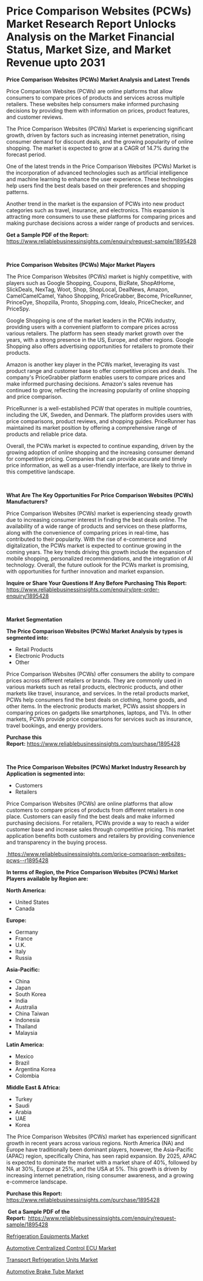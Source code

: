<p><h1>Price Comparison Websites (PCWs) Market Research Report Unlocks Analysis on the Market Financial Status, Market Size, and Market Revenue upto 2031</h1></p><p><strong>Price Comparison Websites (PCWs) Market Analysis and Latest Trends</strong></p>
<p><p>Price Comparison Websites (PCWs) are online platforms that allow consumers to compare prices of products and services across multiple retailers. These websites help consumers make informed purchasing decisions by providing them with information on prices, product features, and customer reviews.</p><p>The Price Comparison Websites (PCWs) Market is experiencing significant growth, driven by factors such as increasing internet penetration, rising consumer demand for discount deals, and the growing popularity of online shopping. The market is expected to grow at a CAGR of 14.7% during the forecast period.</p><p>One of the latest trends in the Price Comparison Websites (PCWs) Market is the incorporation of advanced technologies such as artificial intelligence and machine learning to enhance the user experience. These technologies help users find the best deals based on their preferences and shopping patterns.</p><p>Another trend in the market is the expansion of PCWs into new product categories such as travel, insurance, and electronics. This expansion is attracting more consumers to use these platforms for comparing prices and making purchase decisions across a wider range of products and services.</p></p>
<p><strong>Get a Sample PDF of the Report:&nbsp;</strong> <a href="https://www.reliablebusinessinsights.com/enquiry/request-sample/1895428">https://www.reliablebusinessinsights.com/enquiry/request-sample/1895428</a></p>
<p>&nbsp;</p>
<p><strong>Price Comparison Websites (PCWs) Major Market Players</strong></p>
<p><p>The Price Comparison Websites (PCWs) market is highly competitive, with players such as Google Shopping, Coupons, BizRate, ShopAtHome, SlickDeals, NexTag, Woot, Shop, ShopLocal, DealNews, Amazon, CamelCamelCamel, Yahoo Shopping, PriceGrabber, Become, PriceRunner, PrinceOye, Shopzilla, Pronto, Shopping.com, Idealo, PriceChecker, and PriceSpy. </p><p>Google Shopping is one of the market leaders in the PCWs industry, providing users with a convenient platform to compare prices across various retailers. The platform has seen steady market growth over the years, with a strong presence in the US, Europe, and other regions. Google Shopping also offers advertising opportunities for retailers to promote their products.</p><p>Amazon is another key player in the PCWs market, leveraging its vast product range and customer base to offer competitive prices and deals. The company's PriceGrabber platform enables users to compare prices and make informed purchasing decisions. Amazon's sales revenue has continued to grow, reflecting the increasing popularity of online shopping and price comparison.</p><p>PriceRunner is a well-established PCW that operates in multiple countries, including the UK, Sweden, and Denmark. The platform provides users with price comparisons, product reviews, and shopping guides. PriceRunner has maintained its market position by offering a comprehensive range of products and reliable price data.</p><p>Overall, the PCWs market is expected to continue expanding, driven by the growing adoption of online shopping and the increasing consumer demand for competitive pricing. Companies that can provide accurate and timely price information, as well as a user-friendly interface, are likely to thrive in this competitive landscape.</p></p>
<p>&nbsp;</p>
<p><strong>What Are The Key Opportunities For Price Comparison Websites (PCWs) Manufacturers?</strong></p>
<p><p>Price Comparison Websites (PCWs) market is experiencing steady growth due to increasing consumer interest in finding the best deals online. The availability of a wide range of products and services on these platforms, along with the convenience of comparing prices in real-time, has contributed to their popularity. With the rise of e-commerce and digitalization, the PCWs market is expected to continue growing in the coming years. The key trends driving this growth include the expansion of mobile shopping, personalized recommendations, and the integration of AI technology. Overall, the future outlook for the PCWs market is promising, with opportunities for further innovation and market expansion.</p></p>
<p><strong>Inquire or Share Your Questions If Any Before Purchasing This Report:</strong> <a href="https://www.reliablebusinessinsights.com/enquiry/pre-order-enquiry/1895428">https://www.reliablebusinessinsights.com/enquiry/pre-order-enquiry/1895428</a></p>
<p>&nbsp;</p>
<p><strong>Market Segmentation</strong></p>
<p><strong>The Price Comparison Websites (PCWs) Market Analysis by types is segmented into:</strong></p>
<p><ul><li>Retail Products</li><li>Electronic Products</li><li>Other</li></ul></p>
<p><p>Price Comparison Websites (PCWs) offer consumers the ability to compare prices across different retailers or brands. They are commonly used in various markets such as retail products, electronic products, and other markets like travel, insurance, and services. In the retail products market, PCWs help consumers find the best deals on clothing, home goods, and other items. In the electronic products market, PCWs assist shoppers in comparing prices on gadgets like smartphones, laptops, and TVs. In other markets, PCWs provide price comparisons for services such as insurance, travel bookings, and energy providers.</p></p>
<p><strong>Purchase this Report:&nbsp;</strong><a href="https://www.reliablebusinessinsights.com/purchase/1895428">https://www.reliablebusinessinsights.com/purchase/1895428</a></p>
<p>&nbsp;</p>
<p><strong>The Price Comparison Websites (PCWs) Market Industry Research by Application is segmented into:</strong></p>
<p><ul><li>Customers</li><li>Retailers</li></ul></p>
<p><p>Price Comparison Websites (PCWs) are online platforms that allow customers to compare prices of products from different retailers in one place. Customers can easily find the best deals and make informed purchasing decisions. For retailers, PCWs provide a way to reach a wider customer base and increase sales through competitive pricing. This market application benefits both customers and retailers by providing convenience and transparency in the buying process.</p></p>
<p><a href="https://www.reliablebusinessinsights.com/price-comparison-websites-pcws--r1895428">&nbsp;https://www.reliablebusinessinsights.com/price-comparison-websites-pcws--r1895428</a></p>
<p><strong>In terms of Region, the Price Comparison Websites (PCWs) Market Players available by Region are:</strong></p>
<p>
    <p> <strong> North America: </strong>
        <ul>
            <li>United States</li>
            <li>Canada</li>
        </ul>
        </p> 
    <p> <strong> Europe: </strong>
        <ul>
            <li>Germany</li>
            <li>France</li>
            <li>U.K.</li>
            <li>Italy</li>
            <li>Russia</li>
        </ul>
        </p> 
    <p> <strong> Asia-Pacific: </strong>
        <ul>
            <li>China</li>
            <li>Japan</li>
            <li>South Korea</li>
            <li>India</li>
            <li>Australia</li>
            <li>China Taiwan</li>
            <li>Indonesia</li>
            <li>Thailand</li>
            <li>Malaysia</li>
        </ul>
        </p> 
    <p> <strong> Latin America: </strong>
        <ul>
            <li>Mexico</li>
            <li>Brazil</li>
            <li>Argentina Korea</li>
            <li>Colombia</li>
        </ul>
        </p> 
    <p> <strong> Middle East & Africa: </strong>
        <ul>
            <li>Turkey</li>
            <li>Saudi</li>
            <li>Arabia</li>
            <li>UAE</li>
            <li>Korea</li>
        </ul>
    </p>
    </p>
<p><p>The Price Comparison Websites (PCWs) market has experienced significant growth in recent years across various regions. North America (NA) and Europe have traditionally been dominant players, however, the Asia-Pacific (APAC) region, specifically China, has seen rapid expansion. By 2025, APAC is expected to dominate the market with a market share of 40%, followed by NA at 30%, Europe at 25%, and the USA at 5%. This growth is driven by increasing internet penetration, rising consumer awareness, and a growing e-commerce landscape.</p></p>
<p><strong>Purchase this Report: </strong><a href="https://www.reliablebusinessinsights.com/purchase/1895428">https://www.reliablebusinessinsights.com/purchase/1895428</a></p>
<p>&nbsp;<strong>Get a Sample PDF of the Report:&nbsp;&nbsp;</strong><a href="https://www.reliablebusinessinsights.com/enquiry/request-sample/1895428">https://www.reliablebusinessinsights.com/enquiry/request-sample/1895428</a></p>
<p><strong></strong></p>
<p><p><a href="https://github.com/ChiragRp1/Market-Research-Report-List-5/blob/main/refrigeration-equipments-market.md">Refrigeration Equipments Market</a></p><p><a href="https://medium.com/@diegomoen/global-automotive-centralized-control-ecu-industry-types-applications-market-players-regional-7d1566604de6">Automotive Centralized Control ECU Market</a></p><p><a href="https://github.com/amayrani15moore/Market-Research-Report-List-1/blob/main/transport-refrigeration-units-market.md">Transport Refrigeration Units Market</a></p><p><a href="https://medium.com/@codystark63/comprehensive-analysis-of-the-global-automotive-brake-tube-market-growth-trends-market-forecasts-65e3dd61775e">Automotive Brake Tube Market</a></p></p>